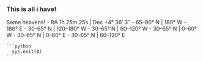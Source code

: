 ### This is all i have!

<body>
Some heavens!
    - RA 1h 25m 25s | Dec +4° 36′ 3″
    - 65–90° N | 180° W – 180° E
    - 30–65° N | 120–180° W
    - 30–65° N | 60–120° W
    - 30–65° N | 0–60° W
    - 30–65° N | 0–60° E
    - 30–65° N | 60–120° E

    ```python
      sys.exit(0)
    ```

</body>
